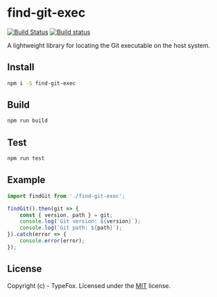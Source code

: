 # find-git-exec
[![Build Status](https://travis-ci.org/TypeFox/find-git-exec.svg?branch=master)](https://travis-ci.org/TypeFox/find-git-exec)
[![Build status](https://ci.appveyor.com/api/projects/status/8x9w27df2bit7jan/branch/master?svg=true)](https://ci.appveyor.com/project/kittaakos/find-git-exec/branch/master)

A lightweight library for locating the Git executable on the host system.

## Install
```bash
npm i -S find-git-exec
```

## Build
```bash
npm run build
```

## Test
```bash
npm run test
```

## Example
```javascript
import findGit from './find-git-exec';

findGit().then(git => {
    const { version, path } = git;
    console.log(`Git version: ${version}`);
    console.log(`Git path: ${path}`);
}).catch(error => {
    console.error(error);
});
```

## License
Copyright (c) - TypeFox.
Licensed under the [MIT](LICENSE) license.